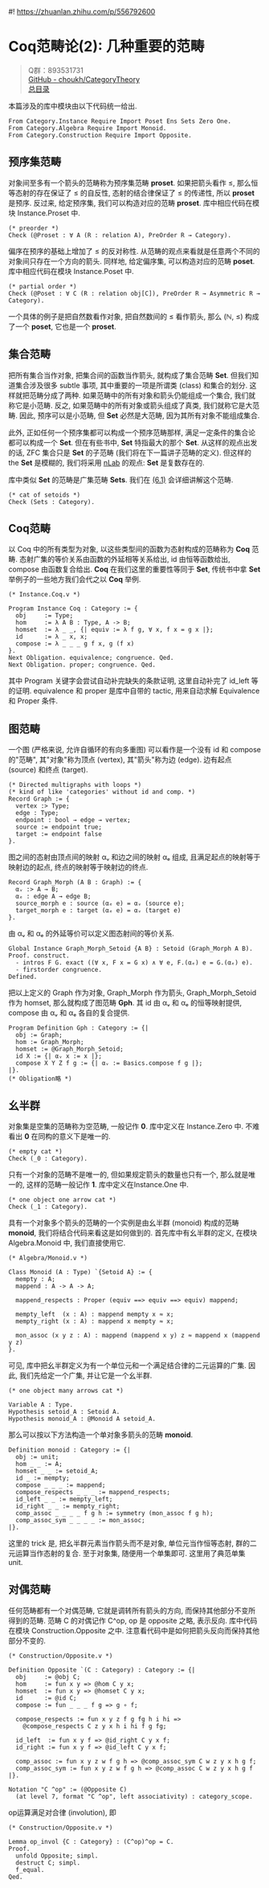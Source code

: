 #! https://zhuanlan.zhihu.com/p/556792600
# Coq范畴论(2): 几种重要的范畴

> Q群：893531731  
> [GitHub - choukh/CategoryTheory](https://github.com/choukh/CategoryTheory)  
> [总目录](https://zhuanlan.zhihu.com/p/556697215)  

本篇涉及的库中模块由以下代码统一给出.

```Coq
From Category.Instance Require Import Poset Ens Sets Zero One.
From Category.Algebra Require Import Monoid.
From Category.Construction Require Import Opposite.
```

## 预序集范畴

对象间至多有一个箭头的范畴称为预序集范畴 **proset**. 如果把箭头看作 ≤, 那么恒等态射的存在保证了 ≤ 的自反性, 态射的结合律保证了 ≤ 的传递性, 所以 **proset** 是预序. 反过来, 给定预序集, 我们可以构造对应的范畴 **proset**. 库中相应代码在模块 Instance.Proset 中.

```Coq
(* preorder *)
Check (@Proset : ∀ A (R : relation A), PreOrder R → Category).
```

偏序在预序的基础上增加了 ≤ 的反对称性. 从范畴的观点来看就是任意两个不同的对象间只存在一个方向的箭头. 同样地, 给定偏序集, 可以构造对应的范畴 **poset**. 库中相应代码在模块 Instance.Poset 中.

```Coq
(* partial order *)
Check (@Poset : ∀ C (R : relation obj[C]), PreOrder R → Asymmetric R → Category).
```

一个具体的例子是把自然数看作对象, 把自然数间的 ≤ 看作箭头, 那么 (ℕ, ≤) 构成了一个 **poset**, 它也是一个 **proset**.

## 集合范畴

把所有集合当作对象, 把集合间的函数当作箭头, 就构成了集合范畴 **Set**. 但我们知道集合涉及很多 subtle 事项, 其中重要的一项是所谓类 (class) 和集合的划分. 这样就把范畴分成了两种. 如果范畴中的所有对象和箭头仍能组成一个集合, 我们就称它是小范畴. 反之, 如果范畴中的所有对象或箭头组成了真类, 我们就称它是大范畴. 因此, 预序可以是小范畴, 但 **Set** 必然是大范畴, 因为其所有对象不能组成集合.

此外, 正如任何一个预序集都可以构成一个预序范畴那样, 满足一定条件的集合论都可以构成一个 **Set**. 但在有些书中, **Set** 特指最大的那个 **Set**. 从这样的观点出发的话, ZFC 集合只是 **Set** 的子范畴 (我们将在下一篇讲子范畴的定义). 但这样的 the **Set** 是模糊的, 我们将采用 [nLab](https://ncatlab.org/nlab/show/Set) 的观点: **Set** 是复数存在的.

库中类似 **Set** 的范畴是广集范畴 **Sets**. 我们在 [(6.1)]() 会详细讲解这个范畴.

```Coq
(* cat of setoids *)
Check (Sets : Category).
```

## Coq范畴

以 Coq 中的所有类型为对象, 以这些类型间的函数为态射构成的范畴称为 **Coq** 范畴. 态射广集的等价关系由函数的外延相等关系给出, id 由恒等函数给出, compose 由函数复合给出. **Coq** 在我们这里的重要性等同于 **Set**, 传统书中拿 **Set** 举例子的一些地方我们会代之以 **Coq** 举例.

```Coq
(* Instance.Coq.v *)

Program Instance Coq : Category := {
  obj     := Type;
  hom     := λ A B : Type, A -> B;
  homset  := λ _ _, {| equiv := λ f g, ∀ x, f x = g x |};
  id      := λ _ x, x;
  compose := λ _ _ _ g f x, g (f x)
}.
Next Obligation. equivalence; congruence. Qed.
Next Obligation. proper; congruence. Qed.
```

其中 Program 关键字会尝试自动补完缺失的条款证明, 这里自动补完了 id_left 等的证明. equivalence 和 proper 是库中自带的 tactic, 用来自动求解 Equivalence 和 Proper 条件.

## 图范畴

一个图 (严格来说, 允许自循环的有向多重图) 可以看作是一个没有 id 和 compose 的"范畴", 其"对象"称为顶点 (vertex), 其"箭头"称为边 (edge). 边有起点 (source) 和终点 (target).

```Coq
(* Directed multigraphs with loops *)
(* kind of like 'categories' without id and comp. *)
Record Graph := {
  vertex :> Type;
  edge : Type;
  endpoint : bool → edge → vertex;
  source := endpoint true;
  target := endpoint false
}.
```

图之间的态射由顶点间的映射 αᵥ 和边之间的映射 αₑ 组成, 且满足起点的映射等于映射边的起点, 终点的映射等于映射边的终点.

```Coq
Record Graph_Morph (A B : Graph) := {
  αᵥ :> A → B;
  αₑ : edge A → edge B;
  source_morph e : source (αₑ e) = αᵥ (source e);
  target_morph e : target (αₑ e) = αᵥ (target e)
}.
```

由 αᵥ 和 αₑ 的外延等价可以定义图态射间的等价关系.

```Coq
Global Instance Graph_Morph_Setoid {A B} : Setoid (Graph_Morph A B).
Proof. construct.
  - intros F G. exact ((∀ x, F x = G x) ∧ ∀ e, F.(αₑ) e = G.(αₑ) e).
  - firstorder congruence.
Defined.
```

把以上定义的 Graph 作为对象, Graph_Morph 作为箭头, Graph_Morph_Setoid 作为 homset, 那么就构成了图范畴 **Gph**. 其 id 由 αᵥ 和 αₑ 的恒等映射提供, compose 由 αᵥ 和 αₑ 各自的复合提供.

```Coq
Program Definition Gph : Category := {|
  obj := Graph;
  hom := Graph_Morph;
  homset := @Graph_Morph_Setoid;
  id X := {| αᵥ x := x |};
  compose X Y Z f g := {| αᵥ := Basics.compose f g |};
|}.
(* Obligation略 *)
```

## 幺半群

对象集是空集的范畴称为空范畴, 一般记作 **0**. 库中定义在 Instance.Zero 中. 不难看出 **0** 在同构的意义下是唯一的.

```Coq
(* empty cat *)
Check (_0 : Category).
```

只有一个对象的范畴不是唯一的, 但如果规定箭头的数量也只有一个, 那么就是唯一的, 这样的范畴一般记作 **1**. 库中定义在Instance.One 中.

```Coq
(* one object one arrow cat *)
Check (_1 : Category).
```

具有一个对象多个箭头的范畴的一个实例是由幺半群 (monoid) 构成的范畴 **monoid**, 我们将结合代码来看这是如何做到的. 首先库中有幺半群的定义, 在模块 Algebra.Monoid 中, 我们直接使用它.

```Coq
(* Algebra/Monoid.v *)

Class Monoid (A : Type) `{Setoid A} := {
  mempty : A;
  mappend : A -> A -> A;

  mappend_respects : Proper (equiv ==> equiv ==> equiv) mappend;

  mempty_left  (x : A) : mappend mempty x ≈ x;
  mempty_right (x : A) : mappend x mempty ≈ x;

  mon_assoc (x y z : A) : mappend (mappend x y) z ≈ mappend x (mappend y z)
}.
```

可见, 库中把幺半群定义为有一个单位元和一个满足结合律的二元运算的广集. 因此, 我们先给定一个广集, 并让它是一个幺半群.

```Coq
(* one object many arrows cat *)

Variable A : Type.
Hypothesis setoid_A : Setoid A.
Hypothesis monoid_A : @Monoid A setoid_A.
```

那么可以按以下方法构造一个单对象多箭头的范畴 **monoid**.

```Coq
Definition monoid : Category := {|
  obj := unit;
  hom _ _ := A;
  homset _ _ := setoid_A;
  id _ := mempty;
  compose _ _ _ := mappend;
  compose_respects _ _ _ := mappend_respects;
  id_left _ _ := mempty_left;
  id_right _ _ := mempty_right;
  comp_assoc _ _ _ _ f g h := symmetry (mon_assoc f g h);
  comp_assoc_sym _ _ _ _ := mon_assoc;
|}.
```

这里的 trick 是, 把幺半群元素当作箭头而不是对象, 单位元当作恒等态射, 群的二元运算当作态射的复合. 至于对象集, 随便用一个单集即可. 这里用了典范单集 unit.

## 对偶范畴

任何范畴都有一个对偶范畴, 它就是调转所有箭头的方向, 而保持其他部分不变所得到的范畴. 范畴 C 的对偶记作 C^op, op 是 opposite 之略, 表示反向. 库中代码在模块 Construction.Opposite 之中. 注意看代码中是如何把箭头反向而保持其他部分不变的.

```Coq
(* Construction/Opposite.v *)

Definition Opposite `(C : Category) : Category := {|
  obj     := @obj C;
  hom     := fun x y => @hom C y x;
  homset  := fun x y => @homset C y x;
  id      := @id C;
  compose := fun _ _ _ f g => g ∘ f;

  compose_respects := fun x y z f g fg h i hi =>
    @compose_respects C z y x h i hi f g fg;

  id_left  := fun x y f => @id_right C y x f;
  id_right := fun x y f => @id_left C y x f;

  comp_assoc := fun x y z w f g h => @comp_assoc_sym C w z y x h g f;
  comp_assoc_sym := fun x y z w f g h => @comp_assoc C w z y x h g f
|}.

Notation "C ^op" := (@Opposite C)
  (at level 7, format "C ^op", left associativity) : category_scope.
```

op运算满足对合律 (involution), 即

```Coq
(* Construction/Opposite.v *)

Lemma op_invol {C : Category} : (C^op)^op = C.
Proof.
  unfold Opposite; simpl.
  destruct C; simpl.
  f_equal.
Qed.
```
